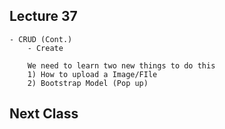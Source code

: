 
## Lecture 37
    - CRUD (Cont.)
        - Create

        We need to learn two new things to do this
        1) How to upload a Image/FIle 
        2) Bootstrap Model (Pop up)

## Next Class
    